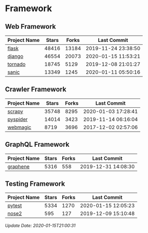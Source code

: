 # Framework

## Web Framework

| Project Name | Stars | Forks | Last Commit |
| ------------ | ----- | ----- | ----------- |
| [flask](https://github.com/pallets/flask) | 48416 | 13184 | 2019-11-24 23:38:50 |
| [django](https://github.com/django/django) | 46554 | 20073 | 2020-01-15 11:53:21 |
| [tornado](https://github.com/tornadoweb/tornado) | 18745 | 5129 | 2019-12-08 21:01:27 |
| [sanic](https://github.com/huge-success/sanic) | 13349 | 1245 | 2020-01-11 05:50:16 |

## Crawler Framework

| Project Name | Stars | Forks | Last Commit |
| ------------ | ----- | ----- | ----------- |
| [scrapy](https://github.com/scrapy/scrapy) | 35748 | 8295 | 2020-01-03 17:28:41 |
| [pyspider](https://github.com/binux/pyspider) | 14014 | 3423 | 2019-11-14 06:16:04 |
| [webmagic](https://github.com/code4craft/webmagic) | 8719 | 3696 | 2017-12-02 02:57:06 |

## GraphQL Framework

| Project Name | Stars | Forks | Last Commit |
| ------------ | ----- | ----- | ----------- |
| [graphene](https://github.com/graphql-python/graphene) | 5316 | 558 | 2019-12-31 14:08:30 |

## Testing Framework

| Project Name | Stars | Forks | Last Commit |
| ------------ | ----- | ----- | ----------- |
| [pytest](https://github.com/pytest-dev/pytest) | 5334 | 1270 | 2020-01-15 12:05:23 |
| [nose2](https://github.com/nose-devs/nose2) | 595 | 127 | 2019-12-09 15:10:48 |

*Update Date: 2020-01-15T21:00:31*